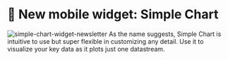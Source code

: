 # 🎉 New mobile widget: Simple Chart

![simple-chart-widget-newsletter](https://user-images.githubusercontent.com/97158411/174841219-297a1b7e-408e-4d12-93ef-4da7130dfff3.png)
As the name suggests, Simple Chart is intuitive to use but super flexible in customizing any detail.
Use it to visualize your key data as it plots just one datastream.

